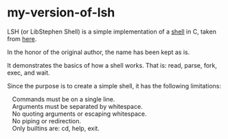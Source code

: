# my-version-of-lsh

LSH (or LibStephen Shell) is a simple implementation of a [shell](https://en.wikipedia.org/wiki/Shell_(computing)) in C, taken from [here](https://github.com/brenns10/lsh).  

In the honor of the original author, the name has been kept as is.

It demonstrates the basics of how a shell works. That is: read, parse, fork, exec, and wait.  

Since the purpose is to create a simple shell, it has the following limitations:  
  
&nbsp;&nbsp;&nbsp;Commands must be on a single line.  
&nbsp;&nbsp;&nbsp;Arguments must be separated by whitespace.  
&nbsp;&nbsp;&nbsp;No quoting arguments or escaping whitespace.  
&nbsp;&nbsp;&nbsp;No piping or redirection.  
&nbsp;&nbsp;&nbsp;Only builtins are: cd, help, exit.  
